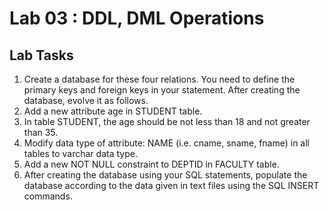 # Lab 03 : DDL, DML Operations

## Lab Tasks
1. Create a database for these four relations. You need to define the primary keys and foreign
keys in your statement. After creating the database, evolve it as follows.
2. Add a new attribute age in STUDENT table.
3. In table STUDENT, the age should be not less than 18 and not greater than 35.
4. Modify data type of attribute: NAME (i.e. cname, sname, fname) in all tables to varchar data
type.
5. Add a new NOT NULL constraint to DEPTID in FACULTY table.
6. After creating the database using your SQL statements, populate the database according to the
data given in text files using the SQL INSERT commands.